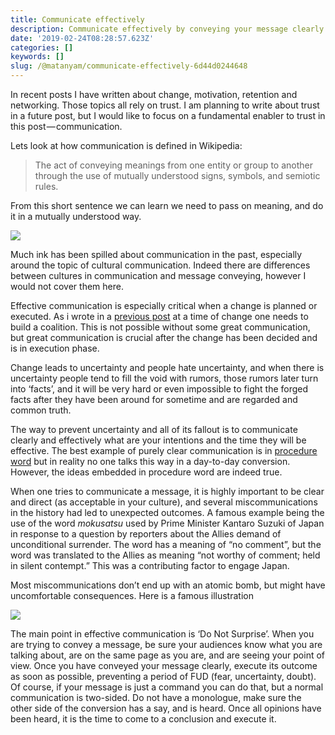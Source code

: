 ```yaml
---
title: Communicate effectively
description: Communicate effectively by conveying your message clearly
date: '2019-02-24T08:28:57.623Z'
categories: []
keywords: []
slug: /@matanyam/communicate-effectively-6d44d0244648
---
```


In recent posts I have written about change, motivation, retention and networking. Those topics all rely on trust. I am planning to write about trust in a future post, but I would like to focus on a fundamental enabler to trust in this post — communication.

Lets look at how communication is defined in Wikipedia:

> The act of conveying meanings from one entity or group to another through the use of mutually understood signs, symbols, and semiotic rules.

From this short sentence we can learn we need to pass on meaning, and do it in a mutually understood way.

![](/images/1__fH9rtBr__6G9ab374wylAqA.jpeg)

Much ink has been spilled about communication in the past, especially around the topic of cultural communication. Indeed there are differences between cultures in communication and message conveying, however I would not cover them here.

Effective communication is especially critical when a change is planned or executed. As i wrote in a [previous post](https://medium.com/champions-think-ahead/managing-change-50f31254de33) at a time of change one needs to build a coalition. This is not possible without some great communication, but great communication is crucial after the change has been decided and is in execution phase.

Change leads to uncertainty and people hate uncertainty, and when there is uncertainty people tend to fill the void with rumors, those rumors later turn into ‘facts’, and it will be very hard or even impossible to fight the forged facts after they have been around for sometime and are regarded and common truth.

The way to prevent uncertainty and all of its fallout is to communicate clearly and effectively what are your intentions and the time they will be effective. The best example of purely clear communication is in [procedure word](https://en.wikipedia.org/wiki/Procedure_word) but in reality no one talks this way in a day-to-day conversion. However, the ideas embedded in procedure word are indeed true.

When one tries to communicate a message, it is highly important to be clear and direct (as acceptable in your culture), and several miscommunications in the history had led to unexpected outcomes. A famous example being the use of the word _mokusatsu_ used by Prime Minister Kantaro Suzuki of Japan in response to a question by reporters about the Allies demand of unconditional surrender. The word has a meaning of “no comment”, but the word was translated to the Allies as meaning “not worthy of comment; held in silent contempt.” This was a contributing factor to engage Japan.

Most miscommunications don’t end up with an atomic bomb, but might have uncomfortable consequences. Here is a famous illustration

![](/images/1__eGXs9YF9jvRW__21wFNHOyA.png)

The main point in effective communication is ‘Do Not Surprise’. When you are trying to convey a message, be sure your audiences know what you are talking about, are on the same page as you are, and are seeing your point of view. Once you have conveyed your message clearly, execute its outcome as soon as possible, preventing a period of FUD (fear, uncertainty, doubt). Of course, if your message is just a command you can do that, but a normal communication is two-sided. Do not have a monologue, make sure the other side of the conversion has a say, and is heard. Once all opinions have been heard, it is the time to come to a conclusion and execute it.
